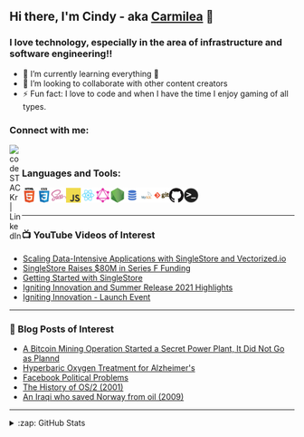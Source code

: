
## Hi there, I'm Cindy - aka [Carmilea][website] 👋


### I love technology, especially in the area of infrastructure and software engineering!!

- 🌱 I’m currently learning everything 🤣
- 👯 I’m looking to collaborate with other content creators
- ⚡ Fun fact: I love to code and when I have the time I enjoy gaming of all types.


### Connect with me:

[<img align="left" alt="codeSTACKr | LinkedIn" width="22px" src="https://cdn.jsdelivr.net/npm/simple-icons@v3/icons/linkedin.svg" />][linkedin]

<br />

### Languages and Tools:

<img align="left" alt="HTML5" width="26px" src="https://raw.githubusercontent.com/github/explore/80688e429a7d4ef2fca1e82350fe8e3517d3494d/topics/html/html.png" />
<img align="left" alt="CSS3" width="26px" src="https://raw.githubusercontent.com/github/explore/80688e429a7d4ef2fca1e82350fe8e3517d3494d/topics/css/css.png" />
<img align="left" alt="Sass" width="26px" src="https://raw.githubusercontent.com/github/explore/80688e429a7d4ef2fca1e82350fe8e3517d3494d/topics/sass/sass.png" />
<img align="left" alt="JavaScript" width="26px" src="https://raw.githubusercontent.com/github/explore/80688e429a7d4ef2fca1e82350fe8e3517d3494d/topics/javascript/javascript.png" />
<img align="left" alt="React" width="26px" src="https://raw.githubusercontent.com/github/explore/80688e429a7d4ef2fca1e82350fe8e3517d3494d/topics/react/react.png" />
<img align="left" alt="GraphQL" width="26px" src="https://raw.githubusercontent.com/github/explore/80688e429a7d4ef2fca1e82350fe8e3517d3494d/topics/graphql/graphql.png" />
<img align="left" alt="Node.js" width="26px" src="https://raw.githubusercontent.com/github/explore/80688e429a7d4ef2fca1e82350fe8e3517d3494d/topics/nodejs/nodejs.png" />
<img align="left" alt="SQL" width="26px" src="https://raw.githubusercontent.com/github/explore/80688e429a7d4ef2fca1e82350fe8e3517d3494d/topics/sql/sql.png" />
<img align="left" alt="MySQL" width="26px" src="https://raw.githubusercontent.com/github/explore/80688e429a7d4ef2fca1e82350fe8e3517d3494d/topics/mysql/mysql.png" />
<img align="left" alt="Git" width="26px" src="https://raw.githubusercontent.com/github/explore/80688e429a7d4ef2fca1e82350fe8e3517d3494d/topics/git/git.png" />
<img align="left" alt="GitHub" width="26px" src="https://raw.githubusercontent.com/github/explore/78df643247d429f6cc873026c0622819ad797942/topics/github/github.png" />
<img align="left" alt="Terminal" width="26px" src="https://raw.githubusercontent.com/github/explore/80688e429a7d4ef2fca1e82350fe8e3517d3494d/topics/terminal/terminal.png" />

<br />
<br />

---

### 📺  YouTube Videos of Interest

<!-- YOUTUBE:START -->
- [Scaling Data-Intensive Applications with SingleStore and Vectorized.io](https://www.youtube.com/watch?v=EDQjy_BMSyQ)
- [SingleStore Raises $80M in Series F Funding](https://www.youtube.com/watch?v=gCXF_2YBzcM)
- [Getting Started with SingleStore](https://www.youtube.com/watch?v=bIFrJJkUftA)
- [Igniting Innovation and Summer Release 2021 Highlights](https://www.youtube.com/watch?v=F2OwEKtwRPY)
- [Igniting Innovation - Launch Event](https://www.youtube.com/watch?v=Q3ENLi7FQAc)
<!-- YOUTUBE:END -->


---

### 📕  Blog Posts of Interest

<!-- BLOG-POST-LIST:START -->
- [A Bitcoin Mining Operation Started a Secret Power Plant, It Did Not Go as Plannd](https://gizmodo.com/a-bitcoin-mining-operation-started-a-secret-power-plant-1847811718)
- [Hyperbaric Oxygen Treatment for Alzheimer's](https://www.ncbi.nlm.nih.gov/pmc/articles/PMC7293997/)
- [Facebook Political Problems](https://stratechery.com/2021/facebook-political-problems/?access_token=eyJhbGciOiJSUzI1NiIsImtpZCI6InN0cmF0ZWNoZXJ5LnBhc3Nwb3J0Lm9ubGluZSIsInR5cCI6IkpXVCJ9.eyJhdWQiOiJzdHJhdGVjaGVyeS5wYXNzcG9ydC5vbmxpbmUiLCJlbnQiOnsidXJpIjpbImh0dHBzOi8vc3RyYXRlY2hlcnkuY29tLzIwMjEvZmFjZWJvb2stcG9saXRpY2FsLXByb2JsZW1zLyJdfSwiZXhwIjoxNjM2MTMwMDQ1LCJpYXQiOjE2MzM1MzgwNDUsImlzcyI6Imh0dHBzOi8vc3RyYXRlY2hlcnkucGFzc3BvcnQub25saW5lL29hdXRoIiwic2NvcGUiOiJhcnRpY2xlOnJlYWQgY2F0ZWdvcnk6cmVhZCIsInN1YiI6IkxHQUNiVVRGS1dtVWMxRFRkNXFtMW0iLCJ1c2UiOiJhY2Nlc3MifQ.PMr73FtoayLlKQVtITLPhzQLkDzDZBwfc1DMGGVupIsDlq_cQ5HdYx6NFyKFvknnyubEP4W1IpRSFQ4cLsg2-F8OGWBjmjXKVVx-VZq5Bw4wrBdwFtaFVL9ZAR419j3PbocuVmyXaEjahuDvyO8FPb9xmWIn0nOBCxSjjaioSFfNtPYJkrNaEjlplO6tShfh610j29o-nfQZ8qF_fOL87__CGrZzqf0COsGaq850ozNViqf4LWf9POcCRMt74MHwcfdoI4JPJg84KbvE2FeWrzGgeW3guTTQZn59cQFXlLulPrlqIyPugmw2wcpm2bHXY-VqSMECcTOc2TKMx4oLDw)
- [The History of OS/2 (2001)](http://www.landley.net/history/mirror/os2/history/)
- [An Iraqi who saved Norway from oil (2009)](https://web.archive.org/web/20100123225932/http://www.ft.com/cms/s/2/99680a04-92a0-11de-b63b-00144feabdc0.html)
<!-- BLOG-POST-LIST:END -->

---

<details>
  <summary>:zap: GitHub Stats</summary>
  <img align='left' alt='Carmilea's github stats' src='https://github-readme-stats.vercel.app/api?username=carmilea&show_icons=true&hide_border=true' />
</details>

[website]: https://memsql.com
[linkedin]: https://www.linkedin.com/in/cindy-parker






<!--### Hi there 👋

**carmilea/carmilea** is a ✨ _special_ ✨ repository because its `README.md` (this file) appears on your GitHub profile.

Here are some ideas to get you started:

- 🔭 I’m currently working on ...
- 🌱 I’m currently learning ...
- 👯 I’m looking to collaborate on ...
- 🤔 I’m looking for help with ...
- 💬 Ask me about ...
- 📫 How to reach me: ...
- 😄 Pronouns: ...
- ⚡ Fun fact: ...
-->
